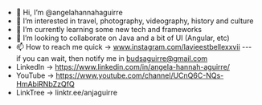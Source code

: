 - 👋 Hi, I’m @angelahannahaguirre
- 👀 I’m interested in travel, photography, videography, history and culture
- 🌱 I’m currently learning some new tech and frameworks
- 💞️ I’m looking to collaborate on Java and a bit of UI (Angular, etc)
- 📫 How to reach me quick -> www.instagram.com/lavieestbellexxvii --- if you can wait, then notify me in budsaguirre@gmail.com
- LinkedIn -> https://www.linkedin.com/in/angela-hannah-aguirre/
- YouTube -> https://www.youtube.com/channel/UCnQ6C-NQs-HmAbiRNbZzQfQ
- LinkTree -> linktr.ee/anjaguirre

<!---
angelahannahaguirre/angelahannahaguirre is a ✨ special ✨ repository because its `README.md` (this file) appears on your GitHub profile.
You can click the Preview link to take a look at your changes.
--->
